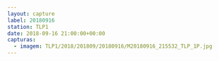 ```yaml
---
layout: capture
label: 20180916
station: TLP1
date: 2018-09-16 21:00:00+00:00
capturas:
  - imagem: TLP1/2018/201809/20180916/M20180916_215532_TLP_1P.jpg
---
```

